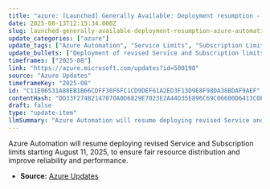 ```yaml
---
title: "azure: [Launched] Generally Available: Deployment resumption - Azure Automation revised Service and Subscription limits"
date: 2025-08-13T12:15:34.000Z
slug: launched-generally-available-deployment-resumption-azure-automation-revised-service-and-subscription-limits
update_categories: ["azure"]
update_tags: ["Azure Automation", "Service Limits", "Subscription Limits", "Deployment Resumption", "Cloud Resource Management"]
update_bullets: ["Deployment of revised Service and Subscription limits in Azure Automation will resume on August 11, 2025.", "The update aims to ensure fair distribution of cloud resources among customers.", "Improvements in reliability and performance are expected from this update."]
timeframes: ["2025-08"]
link: "https://azure.microsoft.com/updates?id=500198"
source: "Azure Updates"
timeframeKey: "2025-08"
id: "C11E06531A88EB1B66CDFF30F6FC1CD9DEF61A2ED3F13D9E8F98DA38BDAF9AEF"
contentHash: "DD33F274B2147070A0D6829E7023E2A44D35E896C69C06600D6413C0E96C0E6C"
draft: false
type: "update-item"
llmSummary: "Azure Automation will resume deploying revised Service and Subscription limits starting August 11, 2025, to ensure fair resource distribution and improve reliability and performance."
---
```


Azure Automation will resume deploying revised Service and Subscription limits starting August 11, 2025, to ensure fair resource distribution and improve reliability and performance.

- **Source:** [Azure Updates](https://azure.microsoft.com/updates?id=500198)
